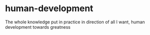 # human-development
 The whole knowledge put in practice in direction of all I want, human development towards greatness
